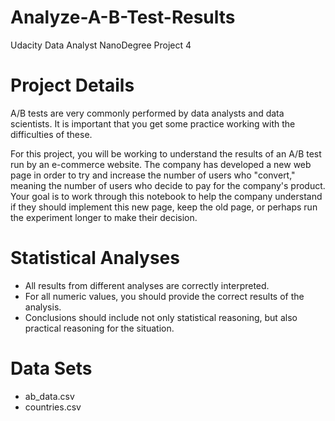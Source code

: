# Analyze-A-B-Test-Results
Udacity Data Analyst NanoDegree Project 4

# Project Details
A/B tests are very commonly performed by data analysts and data scientists. It is important that you get some practice working with the difficulties of these.


For this project, you will be working to understand the results of an A/B test run by an e-commerce website. The company has developed a new web page in order to try and increase the number of users who "convert," meaning the number of users who decide to pay for the company's product. Your goal is to work through this notebook to help the company understand if they should implement this new page, keep the old page, or perhaps run the experiment longer to make their decision.

# Statistical Analyses
- All results from different analyses are correctly interpreted.
- For all numeric values, you should provide the correct results of the analysis.
- Conclusions should include not only statistical reasoning, but also practical reasoning for the situation.
# Data Sets
 - ab_data.csv
 - countries.csv
 
